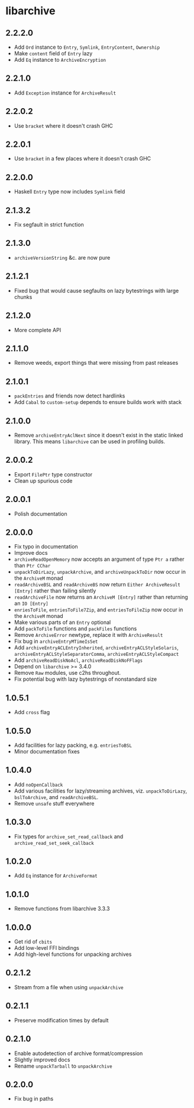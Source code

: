 # libarchive

## 2.2.2.0

  * Add `Ord` instance to `Entry`, `Symlink`, `EntryContent`, `Ownership`
  * Make `content` field of `Entry` lazy
  * Add `Eq` instance to `ArchiveEncryption`

## 2.2.1.0

  * Add `Exception` instance for `ArchiveResult`

## 2.2.0.2

  * Use `bracket` where it doesn't crash GHC

## 2.2.0.1

  * Use `bracket` in a few places where it doesn't crash GHC

## 2.2.0.0

  * Haskell `Entry` type now includes `Symlink` field

## 2.1.3.2

  * Fix segfault in strict function

## 2.1.3.0

  * `archiveVersionString` &c. are now pure

## 2.1.2.1

  * Fixed bug that would cause segfaults on lazy bytestrings with large chunks

## 2.1.2.0

  * More complete API

## 2.1.1.0

  * Remove weeds, export things that were missing from past releases

## 2.1.0.1

  * `packEntries` and friends now detect hardlinks
  * Add `Cabal` to `custom-setup` depends to ensure builds work with stack

## 2.1.0.0

  * Remove `archiveEntryAclNext` since it doesn't exist in the static linked
    library. This means `libarchive` can be used in profiling builds.

## 2.0.0.2

  * Export `FilePtr` type constructor
  * Clean up spurious code

## 2.0.0.1

  * Polish documentation

## 2.0.0.0

  * Fix typo in documentation
  * Improve docs
  * `archiveReadOpenMemory` now accepts an argument of type `Ptr a` rather
    than `Ptr CChar`
  * `unpackToDirLazy`, `unpackArchive`, and `archiveUnpackToDir` now occur in the `ArchiveM` monad
  * `readArchiveBSL` and `readArchiveBS` now return `Either ArchiveResult [Entry]` rather than
    failing silently
  * `readArchiveFile` now returns an `ArchiveM [Entry]` rather than returning an
    `IO [Entry]`
  * `enriesToFile`, `entriesToFile7Zip`, and `entriesToFileZip` now occur in the
    `ArchiveM` monad
  * Make various parts of an `Entry` optional
  * Add `packToFile` functions and `packFiles` functions
  * Remove `ArchiveError` newtype, replace it with `ArchiveResult`
  * Fix bug in `archiveEntryMTimeIsSet`
  * Add `archiveEntryACLEntryInherited`, `archiveEntryACLStyleSolaris`,
    `archiveEntryACLStyleSeparatorComma`, `archiveEntryACLStyleCompact`
  * Add `archiveReadDiskNoAcl`, `archiveReadDiskNoFFlags`
  * Depend on `libarchive` >= 3.4.0
  * Remove `Raw` modules, use c2hs throughout.
  * Fix potential bug with lazy bytestrings of nonstandard size

## 1.0.5.1

  * Add `cross` flag

## 1.0.5.0

  * Add facilities for lazy packing, e.g. `entriesToBSL`
  * Minor documentation fixes

## 1.0.4.0

  * Add `noOpenCallback`
  * Add various facilities for lazy/streaming archives, viz. `unpackToDirLazy`,
    `bslToArchive`, and `readArchiveBSL`.
  * Remove `unsafe` stuff everywhere

## 1.0.3.0

  * Fix types for `archive_set_read_callback` and
    `archive_read_set_seek_callback`

## 1.0.2.0

  * Add `Eq` instance for `ArchiveFormat`

## 1.0.1.0

  * Remove functions from libarchive 3.3.3

## 1.0.0.0

  * Get rid of `cbits`
  * Add low-level FFI bindings
  * Add high-level functions for unpacking archives

## 0.2.1.2

  * Stream from a file when using `unpackArchive`

## 0.2.1.1

  * Preserve modification times by default

## 0.2.1.0

  * Enable autodetection of archive format/compression
  * Slightly improved docs
  * Rename `unpackTarball` to `unpackArchive`

## 0.2.0.0

  * Fix bug in paths
